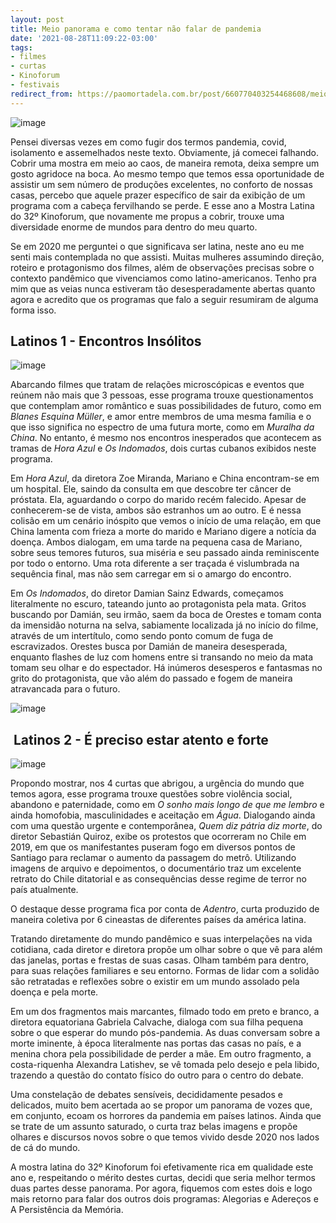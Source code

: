 ```yaml
---
layout: post
title: Meio panorama e como tentar não falar de pandemia
date: '2021-08-28T11:09:22-03:00'
tags:
- filmes
- curtas
- Kinoforum
- festivais
redirect_from: https://paomortadela.com.br/post/660770403254468608/meio-panorama-e-como-tentar-n%C3%A3o-falar-de-pandemia
---
```

![image](https://64.media.tumblr.com/9e02b9ae0de150b0022c81a99b0023d2/e5682f3f24ea148e-53/s540x810/330f3e74d64aefbe6d38a40f24ad1888f59ed2b6.jpg)

Pensei diversas vezes em como fugir dos termos pandemia, covid, isolamento e assemelhados neste texto. Obviamente, já comecei falhando. Cobrir uma mostra em meio ao caos, de maneira remota, deixa sempre um gosto agridoce na boca. Ao mesmo tempo que temos essa oportunidade de assistir um sem número de produções excelentes, no conforto de nossas casas, percebo que aquele prazer específico de sair da exibição de um programa com a cabeça fervilhando se perde. E esse ano a Mostra Latina do 32º Kinoforum, que novamente me propus a cobrir, trouxe uma diversidade enorme de mundos para dentro do meu quarto.

Se em 2020 me perguntei o que significava ser latina, neste ano eu me senti mais contemplada no que assisti. Muitas mulheres assumindo direção, roteiro e protagonismo dos filmes, além de observações precisas sobre o contexto pandêmico que vivenciamos como latino-americanos. Tenho pra mim que as veias nunca estiveram tão desesperadamente abertas quanto agora e acredito que os programas que falo a seguir resumiram de alguma forma isso.

## Latinos 1 - Encontros Insólitos

![image](https://64.media.tumblr.com/22d93696b93fe1c4d9c39a6d40e5dcb1/e5682f3f24ea148e-72/s540x810/a7256d7bead4ad72f81740396d190da9a4023fe7.jpg)

Abarcando filmes que tratam de relações microscópicas e eventos que reúnem não mais que 3 pessoas, esse programa trouxe questionamentos que contemplam amor romântico e suas possibilidades de futuro, como em _Blanes Esquina Müller_, e amor entre membros de uma mesma família e o que isso significa no espectro de uma futura morte, como em _Muralha da China_. No entanto, é mesmo nos encontros inesperados que acontecem as tramas de _Hora Azul_ e _Os Indomados_, dois curtas cubanos exibidos neste programa.

Em _Hora Azul_, da diretora Zoe Miranda, Mariano e China encontram-se em um hospital. Ele, saindo da consulta em que descobre ter câncer de próstata. Ela, aguardando o corpo do marido recém falecido. Apesar de conhecerem-se de vista, ambos são estranhos um ao outro. E é nessa colisão em um cenário inóspito que vemos o início de uma relação, em que China lamenta com frieza a morte do marido e Mariano digere a notícia da doença. Ambos dialogam, em uma tarde na pequena casa de Mariano, sobre seus temores futuros, sua miséria e seu passado ainda reminiscente por todo o entorno. Uma rota diferente a ser traçada é vislumbrada na sequência final, mas não sem carregar em si o amargo do encontro.

Em _Os Indomados_, do diretor&nbsp;Damian Sainz Edwards, começamos literalmente no escuro, tateando junto ao protagonista pela mata. Gritos buscando por Damián, seu irmão, saem da boca de Orestes e tomam conta da imensidão noturna na selva, sabiamente localizada já no início do filme, através de um intertítulo, como sendo ponto comum de fuga de escravizados. Orestes busca por Damián de maneira desesperada, enquanto flashes de luz com homens entre si transando no meio da mata tomam seu olhar e do espectador. Há inúmeros desesperos e fantasmas no grito do protagonista, que vão além do passado e fogem de maneira atravancada para o futuro.

![image](https://64.media.tumblr.com/95c0fc7b0168093f0b6b1b49cb55e6d6/e5682f3f24ea148e-45/s540x810/d2d2252c54e1dab273b19f396e8d3964c8c6ff94.jpg)

## &nbsp;Latinos 2 - É preciso estar atento e forte

![image](https://64.media.tumblr.com/8a09888faf893ce2e7c903b2aaacd118/e5682f3f24ea148e-6a/s540x810/93ee08a3fcbbbee5347196e388455dd7de75b340.jpg)

Propondo mostrar, nos 4 curtas que abrigou, a urgência do mundo que temos agora, esse programa trouxe questões sobre violência social, abandono e paternidade, como em _O sonho mais longo de que me lembro_ e ainda homofobia, masculinidades e aceitação em _Água_. Dialogando ainda com uma questão urgente e contemporânea, _Quem diz pátria diz morte_, do diretor Sebastián Quiroz, exibe os protestos que ocorreram no Chile em 2019, em que os manifestantes puseram fogo em diversos pontos de Santiago para reclamar o aumento da passagem do metrô. Utilizando imagens de arquivo e depoimentos, o documentário traz um excelente retrato do Chile ditatorial e as consequências desse regime de terror no país atualmente.

O destaque desse programa fica por conta de _Adentro_, curta produzido de maneira coletiva por 6 cineastas de diferentes países da américa latina.&nbsp;

Tratando diretamente do mundo pandêmico e suas interpelações na vida cotidiana, cada diretor e diretora propõe um olhar sobre o que vê para além das janelas, portas e frestas de suas casas. Olham também para dentro, para suas relações familiares e seu entorno. Formas de lidar com a solidão são retratadas e reflexões sobre o existir em um mundo assolado pela doença e pela morte.&nbsp;

Em um dos fragmentos mais marcantes, filmado todo em preto e branco, a diretora equatoriana Gabriela Calvache, dialoga com sua filha pequena sobre o que esperar do mundo pós-pandemia. As duas conversam sobre a morte iminente, à época literalmente nas portas das casas no país, e a menina chora pela possibilidade de perder a mãe. Em outro fragmento, a costa-riquenha Alexandra Latishev, se vê tomada pelo desejo e pela libido, trazendo a questão do contato físico do outro para o centro do debate.

Uma constelação de debates sensíveis, decididamente pesados e delicados, muito bem acertada ao se propor um panorama de vozes que, em conjunto, ecoam os horrores da pandemia em países latinos. Ainda que se trate de um assunto saturado, o curta traz belas imagens e propõe olhares e discursos novos sobre o que temos vivido desde 2020 nos lados de cá do mundo.

A mostra latina do 32º Kinoforum foi efetivamente rica em qualidade este ano e, respeitando o mérito destes curtas, decidi que seria melhor termos duas partes desse panorama. Por agora, fiquemos com estes dois e logo mais retorno para falar dos outros dois programas: Alegorias e Adereços e A Persistência da Memória.

